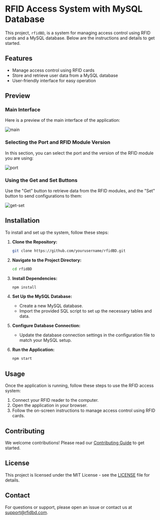 # RFID Access System with MySQL Database

This project, `rfidBD`, is a system for managing access control using RFID cards and a MySQL database. Below are the instructions and details to get started.

## Features
- Manage access control using RFID cards
- Store and retrieve user data from a MySQL database
- User-friendly interface for easy operation

## Preview

### Main Interface

Here is a preview of the main interface of the application:

![main](https://github.com/Kechuuu/EBYTE-NAS/assets/117384007/9de86482-bc48-4058-a702-e1f61cd3596c)

### Selecting the Port and RFID Module Version

In this section, you can select the port and the version of the RFID module you are using:

![port](https://github.com/Kechuuu/EBYTE-NAS/assets/117384007/684fcc6c-c92d-456a-b687-3a51696c78c1)

### Using the Get and Set Buttons

Use the "Get" button to retrieve data from the RFID modules, and the "Set" button to send configurations to them:

![get-set](https://github.com/Kechuuu/EBYTE-NAS/assets/117384007/247a40f1-fb56-4852-90e1-b727018d0cda)

## Installation

To install and set up the system, follow these steps:

1. **Clone the Repository:**

    ```bash
    git clone https://github.com/yourusername/rfidBD.git
    ```

2. **Navigate to the Project Directory:**

    ```bash
    cd rfidBD
    ```

3. **Install Dependencies:**

    ```bash
    npm install
    ```

4. **Set Up the MySQL Database:**

    - Create a new MySQL database.
    - Import the provided SQL script to set up the necessary tables and data.

5. **Configure Database Connection:**

    - Update the database connection settings in the configuration file to match your MySQL setup.

6. **Run the Application:**

    ```bash
    npm start
    ```

## Usage

Once the application is running, follow these steps to use the RFID access system:

1. Connect your RFID reader to the computer.
2. Open the application in your browser.
3. Follow the on-screen instructions to manage access control using RFID cards.

## Contributing

We welcome contributions! Please read our [Contributing Guide](CONTRIBUTING.md) to get started.

## License

This project is licensed under the MIT License - see the [LICENSE](LICENSE) file for details.

## Contact

For questions or support, please open an issue or contact us at support@rfidbd.com.
